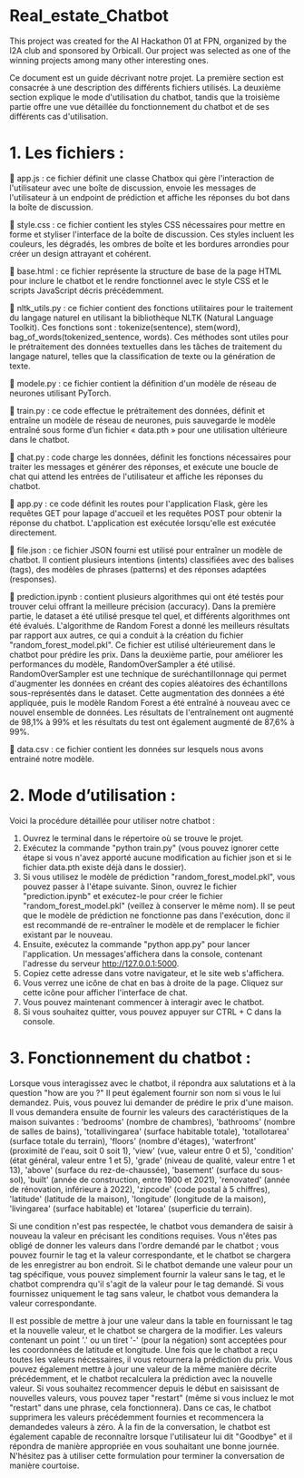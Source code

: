 # Real_estate_Chatbot
This project was created for the AI Hackathon 01 at FPN, organized by the I2A club and sponsored by Orbicall. Our project was selected as one of the winning projects among many other interesting ones.

Ce document est un guide décrivant notre projet. La première section est consacrée à une
description des différents fichiers utilisés. La deuxième section explique le mode d'utilisation du
chatbot, tandis que la troisième partie offre une vue détaillée du fonctionnement du chatbot et
de ses différents cas d'utilisation.
# 1. Les fichiers :
 app.js : ce fichier définit une classe Chatbox qui gère l'interaction de l'utilisateur avec
une boîte de discussion, envoie les messages de l'utilisateur à un endpoint de prédiction
et affiche les réponses du bot dans la boîte de discussion.

 style.css : ce fichier contient les styles CSS nécessaires pour mettre en forme et styliser
l'interface de la boîte de discussion. Ces styles incluent les couleurs, les dégradés, les
ombres de boîte et les bordures arrondies pour créer un design attrayant et cohérent.

 base.html : ce fichier représente la structure de base de la page HTML pour inclure le
chatbot et le rendre fonctionnel avec le style CSS et le scripts JavaScript décris
précédemment.

 nltk_utils.py : ce fichier contient des fonctions utilitaires pour le traitement du langage
naturel en utilisant la bibliothèque NLTK (Natural Language Toolkit). Ces fonctions sont :
tokenize(sentence), stem(word), bag_of_words(tokenized_sentence, words). Ces
méthodes sont utiles pour le prétraitement des données textuelles dans les tâches de
traitement du langage naturel, telles que la classification de texte ou la génération de
texte.

 modele.py : ce fichier contient la définition d'un modèle de réseau de neurones utilisant
PyTorch.

 train.py : ce code effectue le prétraitement des données, définit et entraîne un modèle
de réseau de neurones, puis sauvegarde le modèle entraîné sous forme d’un fichier
« data.pth » pour une utilisation ultérieure dans le chatbot.

 chat.py : code charge les données, définit les fonctions nécessaires pour traiter les
messages et générer des réponses, et exécute une boucle de chat qui attend les entrées
de l'utilisateur et affiche les réponses du chatbot.

 app.py : ce code définit les routes pour l'application Flask, gère les requêtes GET pour lapage d'accueil et les requêtes POST pour obtenir la réponse du chatbot. L'application est exécutée lorsqu'elle est exécutée directement.

 file.json : ce fichier JSON fourni est utilisé pour entraîner un modèle de chatbot. Il
contient plusieurs intentions (intents) classifiées avec des balises (tags), des modèles de
phrases (patterns) et des réponses adaptées (responses).

 prediction.ipynb : contient plusieurs algorithmes qui ont été testés pour trouver celui
offrant la meilleure précision (accuracy). Dans la première partie, le dataset a été utilisé
presque tel quel, et différents algorithmes ont été évalués. L'algorithme de Random
Forest a donné les meilleurs résultats par rapport aux autres, ce qui a conduit à la
création du fichier "random_forest_model.pkl". Ce fichier est utilisé ultérieurement
dans le chatbot pour prédire les prix.
Dans la deuxième partie, pour améliorer les performances du modèle,
RandomOverSampler a été utilisé. RandomOverSampler est une technique de
suréchantillonnage qui permet d'augmenter les données en créant des copies aléatoires
des échantillons sous-représentés dans le dataset. Cette augmentation des données a
été appliquée, puis le modèle Random Forest a été entraîné à nouveau avec ce nouvel
ensemble de données.
Les résultats de l'entraînement ont augmenté de 98,1% à 99% et les résultats du test
ont également augmenté de 87,6% à 99%.

 data.csv : ce fichier contient les données sur lesquels nous avons entrainé notre
modèle.

# 2. Mode d’utilisation :
Voici la procédure détaillée pour utiliser notre chatbot :
1. Ouvrez le terminal dans le répertoire où se trouve le projet.
2. Exécutez la commande "python train.py" (vous pouvez ignorer cette étape si vous n'avez
apporté aucune modification au fichier json et si le fichier data.pth existe déjà dans le dossier).
3. Si vous utilisez le modèle de prédiction "random_forest_model.pkl", vous pouvez passer à
l'étape suivante. Sinon, ouvrez le fichier "prediction.ipynb" et exécutez-le pour créer le fichier
"random_forest_model.pkl" (veillez à conserver le même nom). Il se peut que le modèle de
prédiction ne fonctionne pas dans l'exécution, donc il est recommandé de re-entraîner le
modèle et de remplacer le fichier existant par le nouveau.
4. Ensuite, exécutez la commande "python app.py" pour lancer l'application. Un messages'affichera dans la console, contenant l'adresse du serveur http://127.0.0.1:5000.
5. Copiez cette adresse dans votre navigateur, et le site web s'affichera.
6. Vous verrez une icône de chat en bas à droite de la page. Cliquez sur cette icône pour afficher
l'interface de chat.
7. Vous pouvez maintenant commencer à interagir avec le chatbot.
8. Si vous souhaitez quitter, vous pouvez appuyer sur CTRL + C dans la console.

# 3. Fonctionnement du chatbot :
Lorsque vous interagissez avec le chatbot, il répondra aux salutations et à la question "how are
you ?" Il peut également fournir son nom si vous le lui demandez. Puis, vous pouvez lui
demander de prédire le prix d'une maison. Il vous demandera ensuite de fournir les valeurs des
caractéristiques de la maison suivantes : 'bedrooms' (nombre de chambres), 'bathrooms'
(nombre de salles de bains), 'totallivingarea' (surface habitable totale), 'totallotarea' (surface
totale du terrain), 'floors' (nombre d'étages), 'waterfront' (proximité de l'eau, soit 0 soit 1),
'view' (vue, valeur entre 0 et 5), 'condition' (état général, valeur entre 1 et 5), 'grade' (niveau de
qualité, valeur entre 1 et 13), 'above' (surface du rez-de-chaussée), 'basement' (surface du
sous-sol), 'built' (année de construction, entre 1900 et 2021), 'renovated' (année de rénovation,
inférieure à 2022), 'zipcode' (code postal à 5 chiffres), 'latitude' (latitude de la maison),
'longitude' (longitude de la maison), 'livingarea' (surface habitable) et 'lotarea' (superficie du
terrain).

Si une condition n'est pas respectée, le chatbot vous demandera de saisir à nouveau la valeur
en précisant les conditions requises. Vous n'êtes pas obligé de donner les valeurs dans l'ordre
demandé par le chatbot ; vous pouvez fournir le tag et la valeur correspondante, et le chatbot
se chargera de les enregistrer au bon endroit. Si le chatbot demande une valeur pour un tag
spécifique, vous pouvez simplement fournir la valeur sans le tag, et le chatbot comprendra qu'il
s'agit de la valeur pour le tag demandé. Si vous fournissez uniquement le tag sans valeur, le
chatbot vous demandera la valeur correspondante.

Il est possible de mettre à jour une valeur dans la table en fournissant le tag et la nouvelle
valeur, et le chatbot se chargera de la modifier. Les valeurs contenant un point '.' ou un tiret '-'
(pour la négation) sont acceptées pour les coordonnées de latitude et longitude.
Une fois que le chatbot a reçu toutes les valeurs nécessaires, il vous retournera la prédiction du
prix. Vous pouvez également mettre à jour une valeur de la même manière décrite
précédemment, et le chatbot recalculera la prédiction avec la nouvelle valeur.
Si vous souhaitez recommencer depuis le début en saisissant de nouvelles valeurs, vous pouvez
taper "restart" (même si vous incluez le mot "restart" dans une phrase, cela fonctionnera). Dans
ce cas, le chatbot supprimera les valeurs précédemment fournies et recommencera la demandedes valeurs à zéro.
À la fin de la conversation, le chatbot est également capable de reconnaître lorsque l'utilisateur
lui dit "Goodbye" et il répondra de manière appropriée en vous souhaitant une bonne journée.
N'hésitez pas à utiliser cette formulation pour terminer la conversation de manière courtoise.
